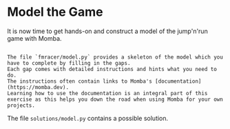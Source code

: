 # Model the Game

It is now time to get hands-on and construct a model of the jump'n'run game with Momba.

```{admonition} Exercise

The file `fmracer/model.py` provides a skeleton of the model which you have to complete by filling in the gaps.
Each gap comes with detailed instructions and hints what you need to do.
The instructions often contain links to Momba's [documentation](https://momba.dev).
Learning how to use the documentation is an integral part of this exercise as this helps you down the road when using Momba for your own projects.
```

The file `solutions/model.py` contains a possible solution.